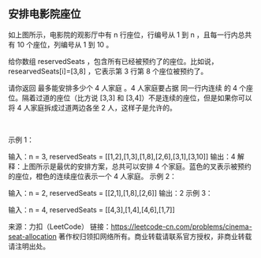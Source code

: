 ##  安排电影院座位

如上图所示，电影院的观影厅中有 n 行座位，行编号从 1 到 n ，且每一行内总共有 10 个座位，列编号从 1 到 10 。

给你数组 reservedSeats ，包含所有已经被预约了的座位。比如说，researvedSeats[i]=[3,8] ，它表示第 3 行第 8 个座位被预约了。

请你返回 最多能安排多少个 4 人家庭 。4 人家庭要占据 同一行内连续 的 4 个座位。隔着过道的座位（比方说 [3,3] 和 [3,4]）不是连续的座位，但是如果你可以将 4 人家庭拆成过道两边各坐 2 人，这样子是允许的。

 

示例 1：



输入：n = 3, reservedSeats = [[1,2],[1,3],[1,8],[2,6],[3,1],[3,10]]
输出：4
解释：上图所示是最优的安排方案，总共可以安排 4 个家庭。蓝色的叉表示被预约的座位，橙色的连续座位表示一个 4 人家庭。
示例 2：

输入：n = 2, reservedSeats = [[2,1],[1,8],[2,6]]
输出：2
示例 3：

输入：n = 4, reservedSeats = [[4,3],[1,4],[4,6],[1,7]]

来源：力扣（LeetCode）
链接：https://leetcode-cn.com/problems/cinema-seat-allocation
著作权归领扣网络所有。商业转载请联系官方授权，非商业转载请注明出处。
```go

```
